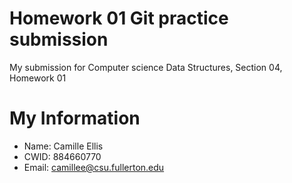 # Homework 01 Git practice submission 

My submission for Computer science Data Structures, Section 04, Homework 01 

# My Information 

* Name: Camille Ellis 
* CWID: 884660770
* Email: camillee@csu.fullerton.edu
